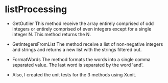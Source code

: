 # listProcessing
- GetOutlier
This method receive the array entirely comprised of odd integers or entirely comprised of even integers except for a single integer N.
This method returns the N.

- GetIntegersFromList
The method receive a list of non-negative integers and strings and returns a new list with the strings filtered out.

- FormatWords
The method formats the words into a single comma separated value. The last word is separated by the word 'and'.


- Also, I created the unit tests for the 3 methods using Xunit.
